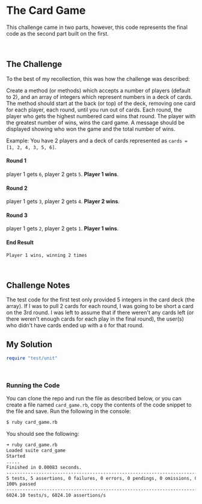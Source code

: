 # The Card Game

This challenge came in two parts, however, this code represents the final code as the second part built on the first.

<br>

## The Challenge

To the best of my recollection, this was how the challenge was described:

Create a method (or methods) which accepts a number of players (default to 2), and an array of integers which represent numbers in a deck of cards. The method should start at the back (or top) of the deck, removing one card for each player, each round, until you run out of cards. Each round, the player who gets the highest numbered card wins that round. The player with the greatest number of wins, wins the card game. A message should be displayed showing who won the game and the total number of wins.

Example: You have 2 players and a deck of cards represented as `cards = [1, 2, 4, 3, 5, 6]`.

#### Round 1

player 1 gets `6`, player 2 gets `5`. **Player 1 wins**.

#### Round 2

player 1 gets `3`, player 2 gets `4`. **Player 2 wins**.

#### Round 3

player 1 gets `2`, player 2 gets `1`. **Player 1 wins**.

#### End Result

`Player 1 wins, winning 2 times`


<br>

## Challenge Notes

The test code for the first test only provided 5 integers in the card deck (the array). If I was to pull 2 cards for each round, I was going to be short a card on the 3rd round. I was left to assume that if there weren't any cards left (or there weren't enough cards for each play in the final round), the user(s) who didn't have cards ended up with a `0` for that round.

## My Solution

```ruby
require "test/unit"

```

<br>

### Running the Code

You can clone the repo and run the file as described below, or you can create a file named `card_game.rb`, copy the contents of the code snippet to the file and save. Run the following in the console:

```sh
$ ruby card_game.rb
```

You should see the following:

```sh
➜ ruby card_game.rb
Loaded suite card_game
Started
.....
Finished in 0.00083 seconds.
---------------------------------------------------------------------------------------
5 tests, 5 assertions, 0 failures, 0 errors, 0 pendings, 0 omissions, 0 notifications
100% passed
---------------------------------------------------------------------------------------
6024.10 tests/s, 6024.10 assertions/s
```
